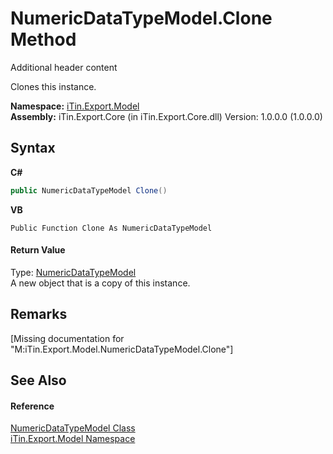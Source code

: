 # NumericDataTypeModel.Clone Method 
Additional header content 

Clones this instance.

**Namespace:**&nbsp;<a href="N_iTin_Export_Model">iTin.Export.Model</a><br />**Assembly:**&nbsp;iTin.Export.Core (in iTin.Export.Core.dll) Version: 1.0.0.0 (1.0.0.0)

## Syntax

**C#**<br />
``` C#
public NumericDataTypeModel Clone()
```

**VB**<br />
``` VB
Public Function Clone As NumericDataTypeModel
```


#### Return Value
Type: <a href="T_iTin_Export_Model_NumericDataTypeModel">NumericDataTypeModel</a><br />A new object that is a copy of this instance.

## Remarks
\[Missing <remarks> documentation for "M:iTin.Export.Model.NumericDataTypeModel.Clone"\]

## See Also


#### Reference
<a href="T_iTin_Export_Model_NumericDataTypeModel">NumericDataTypeModel Class</a><br /><a href="N_iTin_Export_Model">iTin.Export.Model Namespace</a><br />